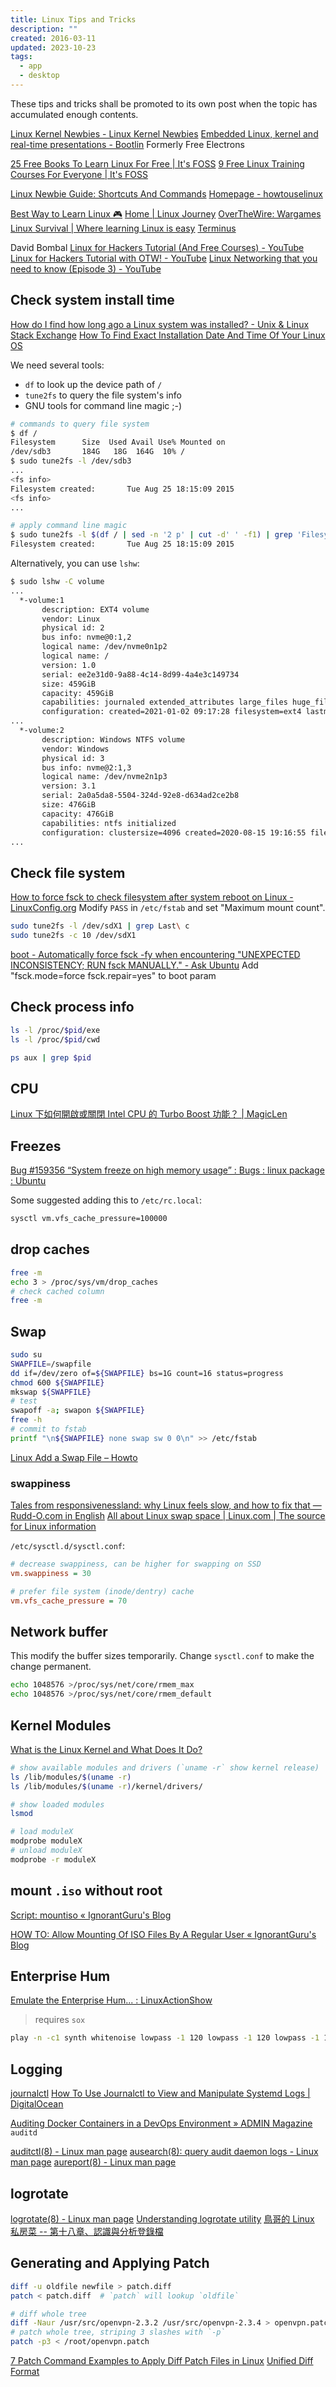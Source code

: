 ```yaml
---
title: Linux Tips and Tricks
description: ""
created: 2016-03-11
updated: 2023-10-23
tags:
  - app
  - desktop
---
```


These tips and tricks shall be promoted to its own post when the topic has accumulated enough contents.

[Linux Kernel Newbies - Linux Kernel Newbies](https://kernelnewbies.org/)
[Embedded Linux, kernel and real-time presentations - Bootlin](https://bootlin.com/docs/) Formerly Free Electrons

[25 Free Books To Learn Linux For Free | It's FOSS](https://itsfoss.com/learn-linux-for-free/)
[9 Free Linux Training Courses For Everyone | It's FOSS](https://itsfoss.com/free-linux-training-courses/)

[Linux Newbie Guide: Shortcuts And Commands](http://www.unixguide.net/linux/linuxshortcuts.shtml)
[Homepage - howtouselinux](https://www.howtouselinux.com/)

[Best Way to Learn Linux 🎮](https://blog.joberty.de/games-to-learn-linux/)
[Home | Linux Journey](https://linuxjourney.com/)
[OverTheWire: Wargames](https://overthewire.org/wargames/)
[Linux Survival | Where learning Linux is easy](https://linuxsurvival.com/)
[Terminus](https://web.mit.edu/mprat/Public/web/Terminus/Web/main.html)

David Bombal
[Linux for Hackers Tutorial (And Free Courses) - YouTube](https://www.youtube.com/watch?v=YJUVNlmIO6E)
[Linux for Hackers Tutorial with OTW! - YouTube](https://www.youtube.com/watch?v=8z-s5KQ9DbI)
[Linux Networking that you need to know (Episode 3) - YouTube](https://www.youtube.com/watch?v=t96iOUxC27M)

## Check system install time

[How do I find how long ago a Linux system was installed? - Unix & Linux Stack Exchange](http://unix.stackexchange.com/questions/9971/how-do-i-find-how-long-ago-a-linux-system-was-installed)
[How To Find Exact Installation Date And Time Of Your Linux OS](https://www.ostechnix.com/find-exact-installation-date-time-linux-os/)

We need several tools:

- `df` to look up the device path of `/`
- `tune2fs` to query the file system's info
- GNU tools for command line magic ;-)

```sh
# commands to query file system
$ df /
Filesystem      Size  Used Avail Use% Mounted on
/dev/sdb3       184G   18G  164G  10% /
$ sudo tune2fs -l /dev/sdb3
...
<fs info>
Filesystem created:       Tue Aug 25 18:15:09 2015
<fs info>
...

# apply command line magic
$ sudo tune2fs -l $(df / | sed -n '2 p' | cut -d' ' -f1) | grep 'Filesystem created:'
Filesystem created:       Tue Aug 25 18:15:09 2015
```

Alternatively, you can use `lshw`:

```sh
$ sudo lshw -C volume
...
  *-volume:1
       description: EXT4 volume
       vendor: Linux
       physical id: 2
       bus info: nvme@0:1,2
       logical name: /dev/nvme0n1p2
       logical name: /
       version: 1.0
       serial: ee2e31d0-9a88-4c14-8d99-4a4e3c149734
       size: 459GiB
       capacity: 459GiB
       capabilities: journaled extended_attributes large_files huge_files dir_nlink recover 64bit extents ext4 ext2 initialized
       configuration: created=2021-01-02 09:17:28 filesystem=ext4 lastmountpoint=/ modified=2023-03-18 16:51:17 mount.fstype=ext4 mount.options=rw,noatime mounted=2023-03-18 16:51:17 state=mounted
...
  *-volume:2
       description: Windows NTFS volume
       vendor: Windows
       physical id: 3
       bus info: nvme@2:1,3
       logical name: /dev/nvme2n1p3
       version: 3.1
       serial: 2a0a5da8-5504-324d-92e8-d634ad2ce2b8
       size: 476GiB
       capacity: 476GiB
       capabilities: ntfs initialized
       configuration: clustersize=4096 created=2020-08-15 19:16:55 filesystem=ntfs name=Basic data partition state=clean
...
```

## Check file system

[How to force fsck to check filesystem after system reboot on Linux - LinuxConfig.org](https://linuxconfig.org/how-to-force-fsck-to-check-filesystem-after-system-reboot-on-linux)
Modify `PASS` in `/etc/fstab` and set "Maximum mount count".

```sh
sudo tune2fs -l /dev/sdX1 | grep Last\ c
sudo tune2fs -c 10 /dev/sdX1
```

[boot - Automatically force fsck -fy when encountering "UNEXPECTED INCONSISTENCY; RUN fsck MANUALLY." - Ask Ubuntu](https://askubuntu.com/a/1007323/165018)
Add "fsck.mode=force fsck.repair=yes" to boot param

## Check process info

```sh
ls -l /proc/$pid/exe
ls -l /proc/$pid/cwd

ps aux | grep $pid
```

## CPU

[Linux 下如何開啟或關閉 Intel CPU 的 Turbo Boost 功能？ | MagicLen](https://magiclen.org/linux-intel-cpu/)

## Freezes

[Bug #159356 “System freeze on high memory usage” : Bugs : linux package : Ubuntu](https://bugs.launchpad.net/ubuntu/+source/linux/+bug/159356)

Some suggested adding this to `/etc/rc.local`:

```sh
sysctl vm.vfs_cache_pressure=100000
```

## drop caches

```sh
free -m
echo 3 > /proc/sys/vm/drop_caches
# check cached column
free -m
```

## Swap

```sh
sudo su
SWAPFILE=/swapfile
dd if=/dev/zero of=${SWAPFILE} bs=1G count=16 status=progress
chmod 600 ${SWAPFILE}
mkswap ${SWAPFILE}
# test
swapoff -a; swapon ${SWAPFILE}
free -h
# commit to fstab
printf "\n${SWAPFILE} none swap sw 0 0\n" >> /etc/fstab
```

[Linux Add a Swap File – Howto](http://www.cyberciti.biz/faq/linux-add-a-swap-file-howto/)

### swappiness

[Tales from responsivenessland: why Linux feels slow, and how to fix that — Rudd-O.com in English](https://rudd-o.com/linux-and-free-software/tales-from-responsivenessland-why-linux-feels-slow-and-how-to-fix-that)
[All about Linux swap space | Linux.com | The source for Linux information](https://www.linux.com/news/all-about-linux-swap-space)

`/etc/sysctl.d/sysctl.conf`:

```ini
# decrease swappiness, can be higher for swapping on SSD
vm.swappiness = 30

# prefer file system (inode/dentry) cache
vm.vfs_cache_pressure = 70
```

## Network buffer

This modify the buffer sizes temporarily. Change `sysctl.conf` to make the change permanent.

```sh
echo 1048576 >/proc/sys/net/core/rmem_max
echo 1048576 >/proc/sys/net/core/rmem_default
```

## Kernel Modules

[What is the Linux Kernel and What Does It Do?](http://www.howtogeek.com/howto/31632/what-is-the-linux-kernel-and-what-does-it-do/)

```sh
# show available modules and drivers (`uname -r` show kernel release)
ls /lib/modules/$(uname -r)
ls /lib/modules/$(uname -r)/kernel/drivers/

# show loaded modules
lsmod

# load moduleX
modprobe moduleX
# unload moduleX
modprobe -r moduleX
```

## mount `.iso` without root

[Script: mountiso « IgnorantGuru's Blog](https://igurublog.wordpress.com/downloads/script-mountiso/)

[HOW TO: Allow Mounting Of ISO Files By A Regular User « IgnorantGuru's Blog](https://igurublog.wordpress.com/2011/01/22/how-to-allow-mounting-of-iso-files-by-a-regular-user/)

## Enterprise Hum

[Emulate the Enterprise Hum... : LinuxActionShow](https://www.reddit.com/r/LinuxActionShow/comments/37bjr1/emulate_the_enterprise_hum/)

> requires `sox`

```sh
play -n -c1 synth whitenoise lowpass -1 120 lowpass -1 120 lowpass -1 120 gain +14
```

## Logging

[journalctl](https://www.freedesktop.org/software/systemd/man/journalctl.html)
[How To Use Journalctl to View and Manipulate Systemd Logs | DigitalOcean](https://www.digitalocean.com/community/tutorials/how-to-use-journalctl-to-view-and-manipulate-systemd-logs)

[Auditing Docker Containers in a DevOps Environment » ADMIN Magazine](http://www.admin-magazine.com/Archive/2018/43/Auditing-Docker-Containers-in-a-DevOps-Environment/) `auditd`

[auditctl(8) - Linux man page](https://linux.die.net/man/8/auditctl)
[ausearch(8): query audit daemon logs - Linux man page](https://linux.die.net/man/8/ausearch)
[aureport(8) - Linux man page](https://linux.die.net/man/8/aureport)

## logrotate

[logrotate(8) - Linux man page](https://linux.die.net/man/8/logrotate)
[Understanding logrotate utility](https://support.rackspace.com/how-to/understanding-logrotate-utility/)
[鳥哥的 Linux 私房菜 -- 第十八章、認識與分析登錄檔](http://linux.vbird.org/linux_basic/0570syslog.php#rotate)

## Generating and Applying Patch

```sh
diff -u oldfile newfile > patch.diff
patch < patch.diff  # `patch` will lookup `oldfile`

# diff whole tree
diff -Naur /usr/src/openvpn-2.3.2 /usr/src/openvpn-2.3.4 > openvpn.patch
# patch whole tree, striping 3 slashes with `-p`
patch -p3 < /root/openvpn.patch
```

[7 Patch Command Examples to Apply Diff Patch Files in Linux](https://www.thegeekstuff.com/2014/12/patch-command-examples/)
[Unified Diff Format](https://www.artima.com/weblogs/viewpost.jsp?thread=164293)
